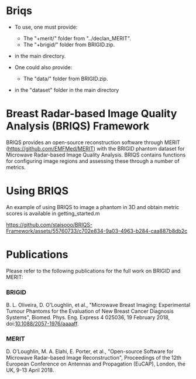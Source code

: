 # Briqs

- To use, one must provide:
  - The "+merit/" folder from "../declan_MERIT".
  - The "+brigid/" folder from BRIGID.zip.
- in the main directory.

- One could also provide:
  - The "data/" folder from BRIGID.zip.
- in the "dataset" folder in the main directory

# Breast Radar-based Image Quality Analysis (BRIQS) Framework
BRIQS provides an open-source reconstruction software through MERIT (https://github.com/EMFMed/MERIT) with the BRIGID phantom dataset for Microwave Radar-based Image Quality Analysis. BRIQS contains functions for configuring image regions and assessing these through a number of metrics. 

# Using BRIQS 
An example of using BRIQS to image a phantom in 3D and obtain metric scores is available in getting_started.m

https://github.com/staisooo/BRIQS-Framework/assets/55760733/c702e834-9a03-4963-b284-caa887b8db2c


# Publications
Please refer to the following publications for the full work on BRIGID and MERIT:

### BRIGID
B. L. Oliveira, D. O'Loughlin, et al., "Microwave Breast Imaging: Experimental Tumour Phantoms for the Evaluation of New Breast Cancer Diagnosis Systems", Biomed. Phys. Eng. Express 4 025036, 19 February 2018, doi:[10.1088/2057-1976/aaaaff](10.1088/2057-1976/aaaaff).

### MERIT
D. O’Loughlin, M. A. Elahi, E. Porter, et al., "Open-source Software for Microwave Radar-based Image Reconstruction", Proceedings of the 12th European Conference on Antennas and Propagation (EuCAP), London, the UK, 9-13 April 2018.
